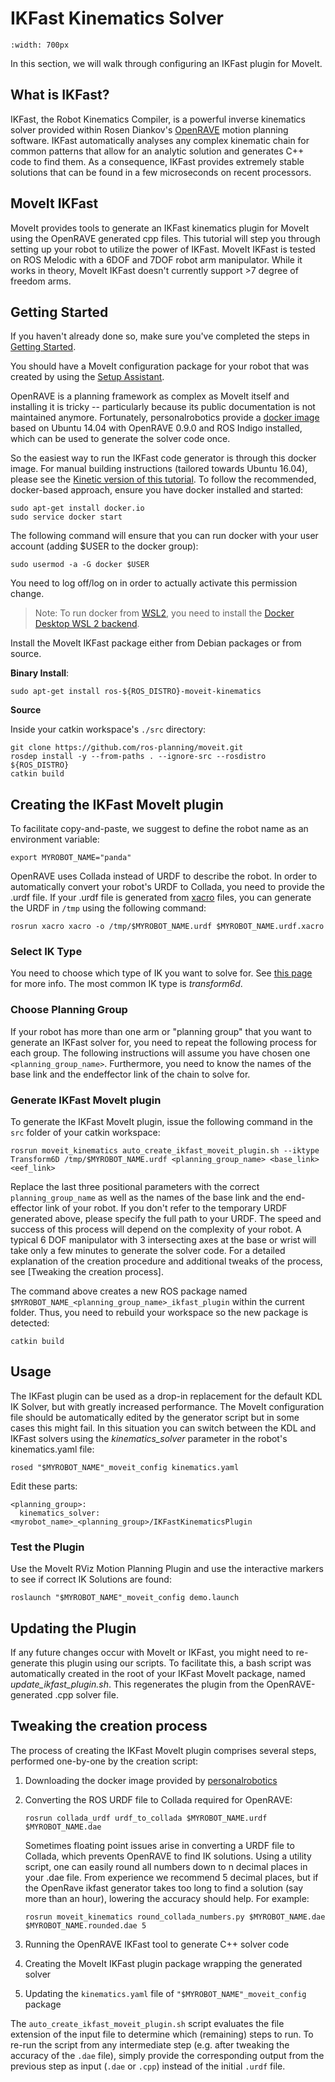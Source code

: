 # IKFast Kinematics Solver

```{image} openrave_panda.png
:width: 700px
```

In this section, we will walk through configuring an IKFast plugin for MoveIt.

## What is IKFast?

IKFast, the Robot Kinematics Compiler, is a powerful inverse kinematics solver provided within Rosen Diankov's [OpenRAVE](http://openrave.org) motion planning software. IKFast automatically analyses any complex kinematic chain for common patterns that allow for an analytic solution and generates C++ code to find them.
As a consequence, IKFast provides extremely stable solutions that can be found in a few microseconds on recent processors.

## MoveIt IKFast

MoveIt provides tools to generate an IKFast kinematics plugin for MoveIt using the OpenRAVE generated cpp files.
This tutorial will step you through setting up your robot to utilize the power of IKFast.
MoveIt IKFast is tested on ROS Melodic with a 6DOF and 7DOF robot arm manipulator.
While it works in theory, MoveIt IKFast doesn't currently support >7 degree of freedom arms.

## Getting Started

If you haven't already done so, make sure you've completed the steps in [Getting Started](../getting_started/getting_started.html).

You should have a MoveIt configuration package for your robot that was created by using the [Setup Assistant](../setup_assistant/setup_assistant_tutorial.html).

OpenRAVE is a planning framework as complex as MoveIt itself and installing it is tricky -- particularly because its public documentation is not maintained anymore.
Fortunately, personalrobotics provide a [docker image](https://hub.docker.com/r/personalrobotics/ros-openrave) based on Ubuntu 14.04 with OpenRAVE 0.9.0 and ROS Indigo installed, which can be used to generate the solver code once.

So the easiest way to run the IKFast code generator is through this docker image.
For manual building instructions (tailored towards Ubuntu 16.04), please see the [Kinetic version of this tutorial](http://docs.ros.org/kinetic/api/moveit_tutorials/html/doc/ikfast/ikfast_tutorial.html).
To follow the recommended, docker-based approach, ensure you have docker installed and started:

```
sudo apt-get install docker.io
sudo service docker start
```

The following command will ensure that you can run docker with your user account (adding \$USER to the docker group):

```
sudo usermod -a -G docker $USER
```

You need to log off/log on in order to actually activate this permission change.

> Note: To run docker from [WSL2](https://docs.microsoft.com/en-us/windows/wsl/install-win10), you need to install the [Docker Desktop WSL 2 backend](https://docs.docker.com/docker-for-windows/wsl).

Install the MoveIt IKFast package either from Debian packages or from source.

**Binary Install**:

```
sudo apt-get install ros-${ROS_DISTRO}-moveit-kinematics
```

**Source**

Inside your catkin workspace's `./src` directory:

```
git clone https://github.com/ros-planning/moveit.git
rosdep install -y --from-paths . --ignore-src --rosdistro ${ROS_DISTRO}
catkin build
```

## Creating the IKFast MoveIt plugin

To facilitate copy-and-paste, we suggest to define the robot name as an environment variable:

```
export MYROBOT_NAME="panda"
```

OpenRAVE uses Collada instead of URDF to describe the robot. In order to automatically convert your robot's URDF to Collada, you need to provide the .urdf file.
If your .urdf file is generated from [xacro](http://wiki.ros.org/xacro/) files, you can generate the URDF in `/tmp` using the following command:

```
rosrun xacro xacro -o /tmp/$MYROBOT_NAME.urdf $MYROBOT_NAME.urdf.xacro
```

### Select IK Type

You need to choose which type of IK you want to solve for. See [this page](http://openrave.org/docs/latest_stable/openravepy/ikfast/#ik-types) for more info.
The most common IK type is *transform6d*.

### Choose Planning Group

If your robot has more than one arm or "planning group" that you want to generate an IKFast solver for, you need to repeat the following process for each group.
The following instructions will assume you have chosen one `<planning_group_name>`. Furthermore, you need to know the names of the base link and the endeffector link of the chain to solve for.

### Generate IKFast MoveIt plugin

To generate the IKFast MoveIt plugin, issue the following command in the `src` folder of your catkin workspace:

```
rosrun moveit_kinematics auto_create_ikfast_moveit_plugin.sh --iktype Transform6D /tmp/$MYROBOT_NAME.urdf <planning_group_name> <base_link> <eef_link>
```

Replace the last three positional parameters with the correct `planning_group_name` as well as the names of the base link and the end-effector link of your robot. If you don't refer to the temporary URDF generated above, please specify the full path to your URDF.
The speed and success of this process will depend on the complexity of your robot. A typical 6 DOF manipulator with 3 intersecting axes at the base or wrist will take only a few minutes to generate the solver code. For a detailed explanation of the creation procedure and additional tweaks of the process, see [Tweaking the creation process].

The command above creates a new ROS package named `$MYROBOT_NAME_<planning_group_name>_ikfast_plugin` within the current folder.
Thus, you need to rebuild your workspace so the new package is detected:

```
catkin build
```

## Usage

The IKFast plugin can be used as a drop-in replacement for the default KDL IK Solver, but with greatly increased performance. The MoveIt configuration file should be automatically edited by the generator script but in some cases this might fail. In this situation you can switch between the KDL and IKFast solvers using the *kinematics_solver* parameter in the robot's kinematics.yaml file:

```
rosed "$MYROBOT_NAME"_moveit_config kinematics.yaml
```

Edit these parts:

```
<planning_group>:
  kinematics_solver: <myrobot_name>_<planning_group>/IKFastKinematicsPlugin
```

### Test the Plugin

Use the MoveIt RViz Motion Planning Plugin and use the interactive markers to see if correct IK Solutions are found:

```
roslaunch "$MYROBOT_NAME"_moveit_config demo.launch
```

## Updating the Plugin

If any future changes occur with MoveIt or IKFast, you might need to re-generate this plugin using our scripts. To facilitate this, a bash script was automatically created in the root of your IKFast MoveIt package, named *update_ikfast_plugin.sh*. This regenerates the plugin from the OpenRAVE-generated .cpp solver file.

## Tweaking the creation process

The process of creating the IKFast MoveIt plugin comprises several steps, performed one-by-one by the creation script:

1. Downloading the docker image provided by [personalrobotics](https://hub.docker.com/r/personalrobotics/ros-openrave)

2. Converting the ROS URDF file to Collada required for OpenRAVE:

   ```
   rosrun collada_urdf urdf_to_collada $MYROBOT_NAME.urdf $MYROBOT_NAME.dae
   ```

   Sometimes floating point issues arise in converting a URDF file to Collada, which prevents OpenRAVE to find IK solutions.
   Using a utility script, one can easily round all numbers down to n decimal places in your .dae file.
   From experience we recommend 5 decimal places, but if the OpenRave ikfast generator takes too long to find a solution (say more than an hour), lowering the accuracy should help. For example:

   ```
   rosrun moveit_kinematics round_collada_numbers.py $MYROBOT_NAME.dae $MYROBOT_NAME.rounded.dae 5
   ```

3. Running the OpenRAVE IKFast tool to generate C++ solver code

4. Creating the MoveIt IKFast plugin package wrapping the generated solver

5. Updating the `kinematics.yaml` file of `"$MYROBOT_NAME"_moveit_config` package

The `auto_create_ikfast_moveit_plugin.sh` script evaluates the file extension of the input file to determine which (remaining) steps to run. To re-run the script from any intermediate step (e.g. after tweaking the accuracy of the `.dae` file), simply provide the corresponding output from the previous step as input (`.dae` or `.cpp`) instead of the initial `.urdf` file.
